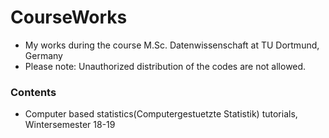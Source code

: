 # CourseWorks
* My works during the course M.Sc. Datenwissenschaft at TU Dortmund, Germany
* Please note: Unauthorized distribution of the codes are not allowed.

### Contents
* Computer based statistics(Computergestuetzte Statistik) tutorials, Wintersemester 18-19
